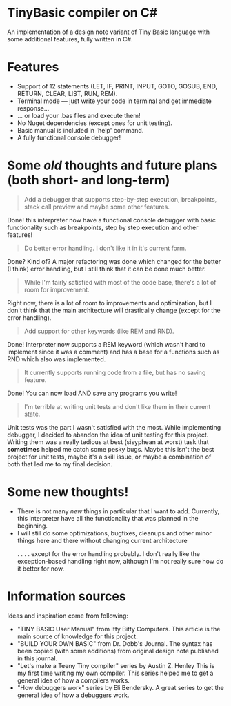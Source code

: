 ﻿# TinyBasic compiler on C#
An implementation of a design note variant of Tiny Basic language with some additional features, fully written in C#.

# Features
* Support of 12 statements (LET, IF, PRINT, INPUT, GOTO, GOSUB, END, RETURN, CLEAR, LIST, RUN, REM).
* Terminal mode — just write your code in terminal and get immediate response...
* ... or load your .bas files and execute them!
* No Nuget dependencies (except ones for unit testing).
* Basic manual is included in 'help' command.
* A fully functional console debugger! 

# Some *old* thoughts and future plans (both short- and long-term)
>Add a debugger that supports step-by-step execution, breakpoints, stack call preview and maybe some other features. 

Done! this interpreter now have a functional console debugger with basic functionality such as breakpoints, step by step execution and other features!
>Do better error handling. I don't like it in it's current form.

Done? Kind of? A major refactoring was done which changed for the better (I think) error handling, but I still think that it can be done much better.
>While I'm fairly satisfied with most of the code base, there's a lot of room for improvement.

Right now, there is a lot of room to improvements and optimization, but I don't think that the main architecture will drastically change (except for the error handling). 
>Add support for other keywords (like REM and RND).

Done! Interpreter now supports a REM keyword (which wasn't hard to implement since it was a comment) and has a base for a functions such as RND which also was implemented.
>It currently supports running code from a file, but has no saving feature.

Done! You can now load AND save any programs you write!
> I'm terrible at writing unit tests and don't like them in their current state.

Unit tests was the part I wasn't satisfied with the most. While implementing debugger, I decided to abandon the idea of unit testing for this project. Writing them was a really tedious at best (sisyphean at worst) task that **sometimes** helped me catch some pesky bugs. Maybe this isn't the best project for unit tests, maybe it's a skill issue, or maybe a combination of both that led me to my final decision.

# Some new thoughts!
* There is not many *new* things in particular that I want to add. Currently, this interpreter have all the functionality that was planned in the beginning.
* I will still do some optimizations, bugfixes, cleanups and other minor things here and there without changing current architecture <p>. . . . except for the error handling probably. I don't really like the exception-based handling right now, although I'm not really sure how do it better for now.

# Information sources
Ideas and inspiration come from following:
* "TINY BASIC User Manual" from Itty Bitty Computers.
This article is the main source of knowledge for this project.
* "BUILD YOUR OWN BASIC" from Dr. Dobb's Journal.
The syntax has been copied (with some additions) from original design note published in this journal.
* "Let's make a Teeny Tiny compiler" series by Austin Z. Henley
This is my first time writing my own compiler. This series helped me to get a general idea of how a compilers works.
* "How debuggers work" series by Eli Bendersky. 
A great series to get the general idea of how a debuggers work.